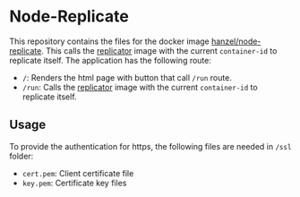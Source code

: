 Node-Replicate
===

This repository contains the files for the docker image [hanzel/node-replicate](https://hub.docker.com/r/hanzel/node-replicate/). This calls the [replicator](https://github.com/botleg/replicator) image with the current `container-id` to replicate itself. The application has the following route:

* `/`: Renders the html page with button that call `/run` route.
* `/run`: Calls the [replicator](https://hub.docker.com/r/hanzel/replicator/) image with the current `container-id` to replicate itself.

Usage
---
To provide the authentication for https, the following files are needed in `/ssl` folder:

* `cert.pem`: Client certificate file
* `key.pem`: Certificate key files